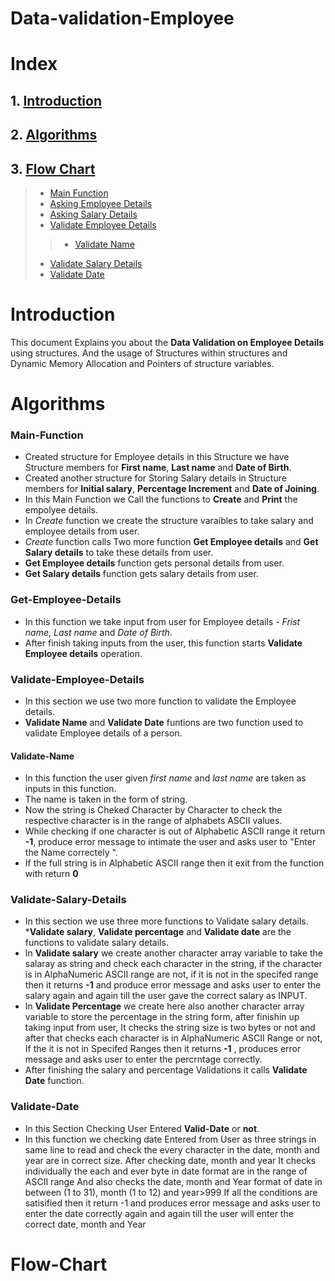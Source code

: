 # Data-validation-Employee
# Index
## 1. [Introduction](#Introduction)
## 2. [Algorithms](#Algorithms)
## 3. [Flow Chart](#Flow-Chart)


>* [Main Function](#Main-Function)
>* [Asking Employee Details](#Reading-Employee-Details)
>* [Asking Salary Details](#Reading-Salary-Details)
>* [Validate Employee Details](#Validate-Personal-Details)
>>* [Validate Name](#Validate-Name)
>* [Validate Salary Details](#Validate-Salary-Details)
>* [Validate Date](#Validate-Date)


# __Introduction__
This document Explains you about the __Data Validation on Employee Details__ using structures. 
And the usage of Structures within structures and Dynamic Memory Allocation and  Pointers of structure variables. 

# Algorithms
### Main-Function
* Created structure for Employee details in this Structure we have Structure members for __First name__, __Last name__ and __Date of Birth__.
* Created another structure for Storing Salary details in Structure members for __Initial salary__, __Percentage Increment__ and __Date of Joining__.
* In this Main Function we Call the functions to __Create__ and __Print__ the empolyee details.
* In _Create_ function we create the structure varaibles to take salary and employee details from user.
* _Create_ function calls Two more function __Get Employee details__ and __Get Salary details__ to take these details from user.
* __Get Employee details__ function gets personal details from user. 
* __Get Salary details__ function  gets salary details from user.
### Get-Employee-Details
* In this function we take input from user for Employee details - _Frist name_, _Last name_ and _Date of Birth_.
* After finish taking inputs from the user, this function starts __Validate Employee details__ operation.
### Validate-Employee-Details
* In this section we use two more function to validate the Employee details.
* __Validate Name__ and __Validate Date__ funtions are two function used to validate Employee details of a person.
#### Validate-Name
* In this function the user given _first name_ and _last name_ are taken as inputs in this function.
* The name is taken in the form of string.
* Now the string is Cheked Character by Character to check the respective character is in the range of alphabets ASCII values.
* While checking if one character is out of Alphabetic ASCII range it return __-1__, produce error message to intimate the user and asks user to "Enter the Name correctely ".
* If the full string is in Alphabetic ASCII range then it exit from the function with return __0__
### Validate-Salary-Details
* In this section we use three more functions to Validate salary details.
*__Validate salary__, __Validate percentage__ and __Validate date__ are the functions to validate salary details.
* In __Validate salary__ we create another character array variable to take the salaray as string and check each character in the string, if the character is in AlphaNumeric ASCII range are not, if it is not in the specifed range then it returns __-1__ and produce error message and asks user to enter the salary again and again till the user gave the correct salary as INPUT.
* In __Validate Percentage__ we create here also another character array variable to store the percentage in the string form, after finishin up taking input from user, It checks the string size is two bytes or not and after that checks each character is in AlphaNumeric ASCII Range or not, If the it is not in Specifed Ranges then it returns __-1__ , produces error message and asks user to enter the percrntage correctly.
* After finishing the salary and percentage Validations it calls __Validate Date__ function.
### Validate-Date
* In this Section Checking User Entered __Valid-Date__ or __not__.
* In this function we checking date Entered from User as three strings in same line to read and check the every character in the date, month and year are in correct size. 
After checking date, month and year It checks individually the each and ever byte in date format are in the range of  ASCII range
And also checks the date, month and Year format of date  in between (1 to 31), month (1 to 12) and year>999
If all the conditions are satisified then it return -1 and produces error message and asks user to enter the date correctly again and again till the user will enter the correct date, month and Year

# __Flow-Chart__

